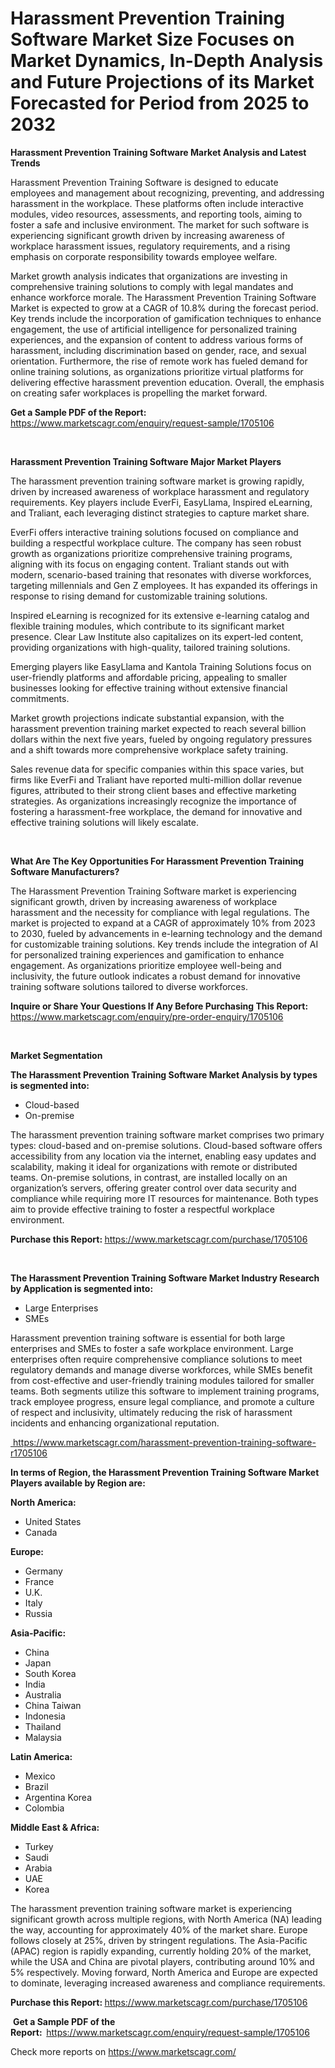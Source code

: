 <p><h1>Harassment Prevention Training Software Market Size Focuses on Market Dynamics, In-Depth Analysis and Future Projections of its Market Forecasted for Period from 2025 to 2032</h1></p><p><strong>Harassment Prevention Training Software Market Analysis and Latest Trends</strong></p>
<p><p>Harassment Prevention Training Software is designed to educate employees and management about recognizing, preventing, and addressing harassment in the workplace. These platforms often include interactive modules, video resources, assessments, and reporting tools, aiming to foster a safe and inclusive environment. The market for such software is experiencing significant growth driven by increasing awareness of workplace harassment issues, regulatory requirements, and a rising emphasis on corporate responsibility towards employee welfare.</p><p>Market growth analysis indicates that organizations are investing in comprehensive training solutions to comply with legal mandates and enhance workforce morale. The Harassment Prevention Training Software Market is expected to grow at a CAGR of 10.8% during the forecast period. Key trends include the incorporation of gamification techniques to enhance engagement, the use of artificial intelligence for personalized training experiences, and the expansion of content to address various forms of harassment, including discrimination based on gender, race, and sexual orientation. Furthermore, the rise of remote work has fueled demand for online training solutions, as organizations prioritize virtual platforms for delivering effective harassment prevention education. Overall, the emphasis on creating safer workplaces is propelling the market forward.</p></p>
<p><strong>Get a Sample PDF of the Report:&nbsp;</strong> <a href="https://www.marketscagr.com/enquiry/request-sample/1705106?utm_campaign=1952&utm_medium=2&utm_source=Github&utm_content=ia&utm_term=09012025&utm_id=harassment-prevention-training-software">https://www.marketscagr.com/enquiry/request-sample/1705106</a></p>
<p>&nbsp;</p>
<p><strong>Harassment Prevention Training Software Major Market Players</strong></p>
<p><p>The harassment prevention training software market is growing rapidly, driven by increased awareness of workplace harassment and regulatory requirements. Key players include EverFi, EasyLlama, Inspired eLearning, and Traliant, each leveraging distinct strategies to capture market share.</p><p>EverFi offers interactive training solutions focused on compliance and building a respectful workplace culture. The company has seen robust growth as organizations prioritize comprehensive training programs, aligning with its focus on engaging content. Traliant stands out with modern, scenario-based training that resonates with diverse workforces, targeting millennials and Gen Z employees. It has expanded its offerings in response to rising demand for customizable training solutions.</p><p>Inspired eLearning is recognized for its extensive e-learning catalog and flexible training modules, which contribute to its significant market presence. Clear Law Institute also capitalizes on its expert-led content, providing organizations with high-quality, tailored training solutions. </p><p>Emerging players like EasyLlama and Kantola Training Solutions focus on user-friendly platforms and affordable pricing, appealing to smaller businesses looking for effective training without extensive financial commitments. </p><p>Market growth projections indicate substantial expansion, with the harassment prevention training market expected to reach several billion dollars within the next five years, fueled by ongoing regulatory pressures and a shift towards more comprehensive workplace safety training.</p><p>Sales revenue data for specific companies within this space varies, but firms like EverFi and Traliant have reported multi-million dollar revenue figures, attributed to their strong client bases and effective marketing strategies. As organizations increasingly recognize the importance of fostering a harassment-free workplace, the demand for innovative and effective training solutions will likely escalate.</p></p>
<p>&nbsp;</p>
<p><strong>What Are The Key Opportunities For Harassment Prevention Training Software Manufacturers?</strong></p>
<p><p>The Harassment Prevention Training Software market is experiencing significant growth, driven by increasing awareness of workplace harassment and the necessity for compliance with legal regulations. The market is projected to expand at a CAGR of approximately 10% from 2023 to 2030, fueled by advancements in e-learning technology and the demand for customizable training solutions. Key trends include the integration of AI for personalized training experiences and gamification to enhance engagement. As organizations prioritize employee well-being and inclusivity, the future outlook indicates a robust demand for innovative training software solutions tailored to diverse workforces.</p></p>
<p><strong>Inquire or Share Your Questions If Any Before Purchasing This Report:</strong> <a href="https://www.marketscagr.com/enquiry/pre-order-enquiry/1705106?utm_campaign=1952&utm_medium=2&utm_source=Github&utm_content=ia&utm_term=09012025&utm_id=harassment-prevention-training-software">https://www.marketscagr.com/enquiry/pre-order-enquiry/1705106</a></p>
<p>&nbsp;</p>
<p><strong>Market Segmentation</strong></p>
<p><strong>The Harassment Prevention Training Software Market Analysis by types is segmented into:</strong></p>
<p><ul><li>Cloud-based</li><li>On-premise</li></ul></p>
<p><p>The harassment prevention training software market comprises two primary types: cloud-based and on-premise solutions. Cloud-based software offers accessibility from any location via the internet, enabling easy updates and scalability, making it ideal for organizations with remote or distributed teams. On-premise solutions, in contrast, are installed locally on an organization’s servers, offering greater control over data security and compliance while requiring more IT resources for maintenance. Both types aim to provide effective training to foster a respectful workplace environment.</p></p>
<p><strong>Purchase this Report:&nbsp;</strong><a href="https://www.marketscagr.com/purchase/1705106?utm_campaign=1952&utm_medium=2&utm_source=Github&utm_content=ia&utm_term=09012025&utm_id=harassment-prevention-training-software">https://www.marketscagr.com/purchase/1705106</a></p>
<p>&nbsp;</p>
<p><strong>The Harassment Prevention Training Software Market Industry Research by Application is segmented into:</strong></p>
<p><ul><li>Large Enterprises</li><li>SMEs</li></ul></p>
<p><p>Harassment prevention training software is essential for both large enterprises and SMEs to foster a safe workplace environment. Large enterprises often require comprehensive compliance solutions to meet regulatory demands and manage diverse workforces, while SMEs benefit from cost-effective and user-friendly training modules tailored for smaller teams. Both segments utilize this software to implement training programs, track employee progress, ensure legal compliance, and promote a culture of respect and inclusivity, ultimately reducing the risk of harassment incidents and enhancing organizational reputation.</p></p>
<p><a href="https://www.marketscagr.com/harassment-prevention-training-software-r1705106?utm_campaign=1952&utm_medium=2&utm_source=Github&utm_content=ia&utm_term=09012025&utm_id=harassment-prevention-training-software">&nbsp;https://www.marketscagr.com/harassment-prevention-training-software-r1705106</a></p>
<p><strong>In terms of Region, the Harassment Prevention Training Software Market Players available by Region are:</strong></p>
<p>
    <p> <strong> North America: </strong>
        <ul>
            <li>United States</li>
            <li>Canada</li>
        </ul>
        </p> 
    <p> <strong> Europe: </strong>
        <ul>
            <li>Germany</li>
            <li>France</li>
            <li>U.K.</li>
            <li>Italy</li>
            <li>Russia</li>
        </ul>
        </p> 
    <p> <strong> Asia-Pacific: </strong>
        <ul>
            <li>China</li>
            <li>Japan</li>
            <li>South Korea</li>
            <li>India</li>
            <li>Australia</li>
            <li>China Taiwan</li>
            <li>Indonesia</li>
            <li>Thailand</li>
            <li>Malaysia</li>
        </ul>
        </p> 
    <p> <strong> Latin America: </strong>
        <ul>
            <li>Mexico</li>
            <li>Brazil</li>
            <li>Argentina Korea</li>
            <li>Colombia</li>
        </ul>
        </p> 
    <p> <strong> Middle East & Africa: </strong>
        <ul>
            <li>Turkey</li>
            <li>Saudi</li>
            <li>Arabia</li>
            <li>UAE</li>
            <li>Korea</li>
        </ul>
    </p>
    </p>
<p><p>The harassment prevention training software market is experiencing significant growth across multiple regions, with North America (NA) leading the way, accounting for approximately 40% of the market share. Europe follows closely at 25%, driven by stringent regulations. The Asia-Pacific (APAC) region is rapidly expanding, currently holding 20% of the market, while the USA and China are pivotal players, contributing around 10% and 5% respectively. Moving forward, North America and Europe are expected to dominate, leveraging increased awareness and compliance requirements.</p></p>
<p><strong>Purchase this Report: </strong><a href="https://www.marketscagr.com/purchase/1705106?utm_campaign=1952&utm_medium=2&utm_source=Github&utm_content=ia&utm_term=09012025&utm_id=harassment-prevention-training-software">https://www.marketscagr.com/purchase/1705106</a></p>
<p>&nbsp;<strong>Get a Sample PDF of the Report:&nbsp;&nbsp;</strong><a href="https://www.marketscagr.com/enquiry/request-sample/1705106?utm_campaign=1952&utm_medium=2&utm_source=Github&utm_content=ia&utm_term=09012025&utm_id=harassment-prevention-training-software">https://www.marketscagr.com/enquiry/request-sample/1705106</a></p>
<p><strong></strong></p>
<p>Check more reports on <a href="https://www.marketscagr.com/?utm_campaign=1952&utm_medium=2&utm_source=Github&utm_content=ia&utm_term=09012025&utm_id=harassment-prevention-training-software">https://www.marketscagr.com/</a></p>